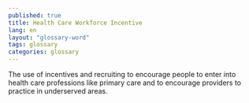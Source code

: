```yaml
---
published: true
title: Health Care Workforce Incentive
lang: en
layout: "glossary-word"
tags: glossary
categories: glossary
---
```


The use of incentives and recruiting to encourage people to enter into health care professions like primary care and to encourage providers to practice in underserved areas.
